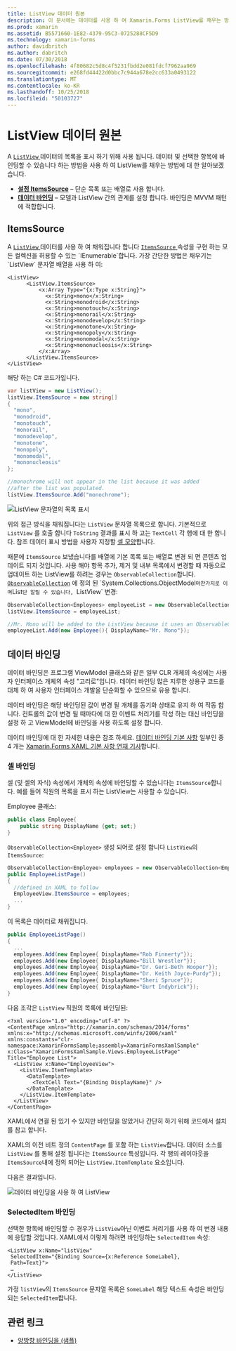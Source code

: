 ```yaml
---
title: ListView 데이터 원본
description: 이 문서에는 데이터를 사용 하 여 Xamarin.Forms ListView를 채우는 방법 및는 ListView를 사용 하 여 데이터 바인딩을 사용 하는 방법을 설명 합니다.
ms.prod: xamarin
ms.assetid: B5571660-1E82-4379-95C3-0725288CF5D9
ms.technology: xamarin-forms
author: davidbritch
ms.author: dabritch
ms.date: 07/30/2018
ms.openlocfilehash: 4f80682c5d8c4f5231fbdd2e081fdcf7962aa969
ms.sourcegitcommit: e268fd44422d0bbc7c944a678e2cc633a0493122
ms.translationtype: MT
ms.contentlocale: ko-KR
ms.lasthandoff: 10/25/2018
ms.locfileid: "50103727"
---
```

# <a name="listview-data-sources"></a>ListView 데이터 원본

A [ `ListView` ](xref:Xamarin.Forms.ListView) 데이터의 목록을 표시 하기 위해 사용 됩니다. 데이터 및 선택한 항목에 바인딩할 수 있습니다 하는 방법을 사용 하 여 ListView를 채우는 방법에 대 한 알아보겠습니다.

- **[설정 ItemsSource](#ItemsSource)**  &ndash; 단순 목록 또는 배열로 사용 합니다.
- **[데이터 바인딩](#Data_Binding)**  &ndash; 모델과 ListView 간의 관계를 설정 합니다. 바인딩은 MVVM 패턴에 적합합니다.

## <a name="itemssource"></a>ItemsSource

A [ `ListView` ](xref:Xamarin.Forms.ListView) 데이터를 사용 하 여 채워집니다 합니다 [ `ItemsSource` ](xref:Xamarin.Forms.ItemsView`1.ItemsSource) 속성을 구현 하는 모든 컬렉션을 허용할 수 있는 `IEnumerable`합니다. 가장 간단한 방법은 채우기는 `ListView` 문자열 배열을 사용 하 여:

```xaml
<ListView>
      <ListView.ItemsSource>
          <x:Array Type="{x:Type x:String}">
            <x:String>mono</x:String>
            <x:String>monodroid</x:String>
            <x:String>monotouch</x:String>
            <x:String>monorail</x:String>
            <x:String>monodevelop</x:String>
            <x:String>monotone</x:String>
            <x:String>monopoly</x:String>
            <x:String>monomodal</x:String>
            <x:String>mononucleosis</x:String>
          </x:Array>
      </ListView.ItemsSource>
</ListView>
```

해당 하는 C# 코드가입니다.

```csharp
var listView = new ListView();
listView.ItemsSource = new string[]
{
  "mono",
  "monodroid",
  "monotouch",
  "monorail",
  "monodevelop",
  "monotone",
  "monopoly",
  "monomodal",
  "mononucleosis"
};

//monochrome will not appear in the list because it was added
//after the list was populated.
listView.ItemsSource.Add("monochrome");
```

![](data-and-databinding-images/itemssource-simple.png "ListView 문자열의 목록 표시")

위의 접근 방식을 채워집니다는 `ListView` 문자열 목록으로 합니다. 기본적으로 `ListView` 를 호출 합니다 `ToString` 결과를 표시 하 고는 `TextCell` 각 행에 대 한 합니다. 참조 데이터 표시 방법을 사용자 지정할 [셀 모양](~/xamarin-forms/user-interface/listview/customizing-cell-appearance.md)합니다.

때문에 `ItemsSource` 보냈습니다를 배열에 기본 목록 또는 배열로 변경 되 면 콘텐츠 업데이트 되지 것입니다. 사용 해야 항목 추가, 제거 및 내부 목록에서 변경할 때 자동으로 업데이트 하는 ListView를 하려는 경우는 `ObservableCollection`합니다. [`ObservableCollection`](xref:System.Collections.ObjectModel.ObservableCollection`1) 에 정의 된 `System.Collections.ObjectModel` 마찬가지로 이며 `List`단 알릴 수 있습니다, `ListView` 변경:

```csharp
ObservableCollection<Employees> employeeList = new ObservableCollection<Employess>();
listView.ItemsSource = employeeList;

//Mr. Mono will be added to the ListView because it uses an ObservableCollection
employeeList.Add(new Employee(){ DisplayName="Mr. Mono"});
```

<a name="Data_Binding" />

## <a name="data-binding"></a>데이터 바인딩
데이터 바인딩은 프로그램 ViewModel 클래스와 같은 일부 CLR 개체의 속성에는 사용자 인터페이스 개체의 속성 "고리로"입니다. 데이터 바인딩 많은 지루한 상용구 코드를 대체 하 여 사용자 인터페이스 개발을 단순화할 수 있으므로 유용 합니다.

데이터 바인딩은 해당 바인딩된 값이 변경 될 개체를 동기화 상태로 유지 하 여 작동 합니다. 컨트롤의 값이 변경 될 때마다에 대 한 이벤트 처리기를 작성 하는 대신 바인딩을 설정 하 고 ViewModel에 바인딩을 사용 하도록 설정 합니다.

데이터 바인딩에 대 한 자세한 내용은 참조 하세요. [데이터 바인딩 기본 사항](~/xamarin-forms/xaml/xaml-basics/data-binding-basics.md) 일부인 중 4 개는 [Xamarin.Forms XAML 기본 사항 연재 기사](~/xamarin-forms/xaml/xaml-basics/index.md)합니다.

### <a name="binding-cells"></a>셀 바인딩
셀 (및 셀의 자식) 속성에서 개체의 속성에 바인딩할 수 있습니다는 `ItemsSource`합니다. 예를 들어 직원의 목록을 표시 하는 ListView는 사용할 수 있습니다.

Employee 클래스:

```csharp
public class Employee{
    public string DisplayName {get; set;}
}
```

`ObservableCollection<Employee>` 생성 되어로 설정 합니다 `ListView`의 `ItemsSource`:

```csharp
ObservableCollection<Employee> employees = new ObservableCollection<Employee>();
public EmployeeListPage()
{
  //defined in XAML to follow
  EmployeeView.ItemsSource = employees;
  ...
}
```

이 목록은 데이터로 채워집니다.

```csharp
public EmployeeListPage()
{
  ...
  employees.Add(new Employee{ DisplayName="Rob Finnerty"});
  employees.Add(new Employee{ DisplayName="Bill Wrestler"});
  employees.Add(new Employee{ DisplayName="Dr. Geri-Beth Hooper"});
  employees.Add(new Employee{ DisplayName="Dr. Keith Joyce-Purdy"});
  employees.Add(new Employee{ DisplayName="Sheri Spruce"});
  employees.Add(new Employee{ DisplayName="Burt Indybrick"});
}
```

다음 조각은 `ListView` 직원의 목록에 바인딩된:

```xaml
<?xml version="1.0" encoding="utf-8" ?>
<ContentPage xmlns="http://xamarin.com/schemas/2014/forms"
xmlns:x="http://schemas.microsoft.com/winfx/2006/xaml"
xmlns:constants="clr-namespace:XamarinFormsSample;assembly=XamarinFormsXamlSample"
x:Class="XamarinFormsXamlSample.Views.EmployeeListPage"
Title="Employee List">
  <ListView x:Name="EmployeeView">
    <ListView.ItemTemplate>
      <DataTemplate>
        <TextCell Text="{Binding DisplayName}" />
      </DataTemplate>
    </ListView.ItemTemplate>
  </ListView>
</ContentPage>
```

XAML에서 연결 된 있기 수 있지만 바인딩을 않았거나 간단히 하기 위해 코드에서 설치를 참고 합니다.

XAML의 이전 비트 정의 `ContentPage` 를 포함 하는 `ListView`합니다. 데이터 소스를 `ListView` 를 통해 설정 됩니다는 `ItemsSource` 특성입니다. 각 행의 레이아웃을 `ItemsSource`내에 정의 되어는 `ListView.ItemTemplate` 요소입니다.

다음은 결과입니다.

![](data-and-databinding-images/bound-data.png "데이터 바인딩을 사용 하 여 ListView")

### <a name="binding-selecteditem"></a>SelectedItem 바인딩

선택한 항목에 바인딩할 수 경우가 `ListView`아닌 이벤트 처리기를 사용 하 여 변경 내용에 응답할 것입니다. XAML에서 이렇게 하려면 바인딩하는 `SelectedItem` 속성:

```xaml
<ListView x:Name="listView"
 SelectedItem="{Binding Source={x:Reference SomeLabel},
 Path=Text}">
 …
</ListView>
```

가정 `listView`의 `ItemsSource` 문자열 목록은 `SomeLabel` 해당 텍스트 속성은 바인딩되는 `SelectedItem`합니다.

## <a name="related-links"></a>관련 링크

- [양방향 바인딩을 (샘플)](https://developer.xamarin.com/samples/xamarin-forms/UserInterface/ListView/SwitchEntryTwoBinding)
